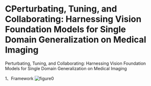 # CPerturbating, Tuning, and Collaborating: Harnessing Vision Foundation Models for Single Domain Generalization on Medical Imaging

Perturbating, Tuning, and Collaborating: Harnessing Vision Foundation Models for Single Domain Generalization on Medical Imaging


1、Framework
![figure0](https://github.com/user-attachments/assets/cb24d999-83b9-468a-95d6-a09a779b101d)
